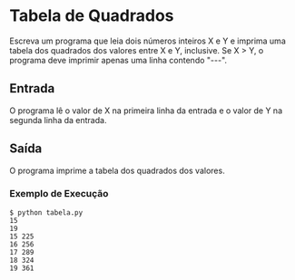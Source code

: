 # Tabela de Quadrados
Escreva um programa que leia dois números inteiros X e Y e imprima uma tabela dos quadrados dos valores entre X e Y, 
inclusive. Se X > Y, o programa deve imprimir apenas uma linha contendo "---".

## Entrada
O programa lê o valor de X na primeira linha da entrada e o valor de Y na segunda linha da entrada.

## Saída
O programa imprime a tabela dos quadrados dos valores.

### Exemplo de Execução

```
$ python tabela.py
15
19
15 225
16 256
17 289
18 324
19 361
```